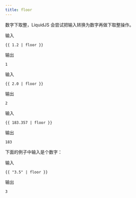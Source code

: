 ```yaml
---
title: floor
---
```


数字下取整，LiquidJS 会尝试把输入转换为数字再做下取整操作。

输入
```liquid
{{ 1.2 | floor }}
```

输出
```text
1
```

输入
```liquid
{{ 2.0 | floor }}
```

输出
```text
2
```

输入
```liquid
{{ 183.357 | floor }}
```

输出
```text
183
```

下面的例子中输入是个数字：

输入
```liquid
{{ "3.5" | floor }}
```

输出
```text
3
```
